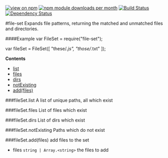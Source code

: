 [![view on npm](http://img.shields.io/npm/v/file-set.svg)](https://www.npmjs.org/package/file-set)
[![npm module downloads per month](http://img.shields.io/npm/dm/file-set.svg)](https://www.npmjs.org/package/file-set)
[![Build Status](https://travis-ci.org/75lb/file-set.svg?branch=master)](https://travis-ci.org/75lb/file-set)
[![Dependency Status](https://david-dm.org/75lb/file-set.svg)](https://david-dm.org/75lb/file-set)


#file-set
Expands file patterns, returning the matched and unmatched files and directories.

####Example
var FileSet = require("file-set");

var fileSet = FileSet([ "these/*.js", "those/*.txt" ]);



**Contents**
* [list](#module_file-set#list)
* [files](#module_file-set#files)
* [dirs](#module_file-set#dirs)
* [notExisting](#module_file-set#notExisting)
* [add(files)](#module_file-set#add)




<a name="module_file-set#list"></a>
###fileSet.list
A list of unique paths, all which exist


<a name="module_file-set#files"></a>
###fileSet.files
List of files which exist


<a name="module_file-set#dirs"></a>
###fileSet.dirs
List of dirs which exist


<a name="module_file-set#notExisting"></a>
###fileSet.notExisting
Paths which do not exist





<a name="module_file-set#add"></a>
###fileSet.add(files)
add files to the set


- files `string | Array.<string>` the files to add  













